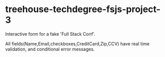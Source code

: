 # treehouse-techdegree-fsjs-project-3

Interactive form for a fake 'Full Stack Conf'.

All fields(Name,Email,checkboxes,CreditCard,Zip,CCV) have real time validation, and conditional error messages.
